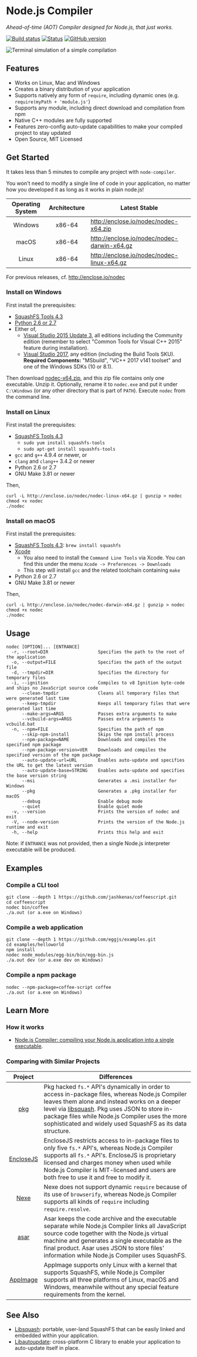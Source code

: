 # Node.js Compiler

*Ahead-of-time (AOT) Compiler designed for Node.js, that just works.*

[![Build status](https://ci.appveyor.com/api/projects/status/appwi7yrdntwuv3k/branch/master?svg=true)](https://ci.appveyor.com/project/pmq20/node-compiler/branch/master)
[![Status](https://travis-ci.org/pmq20/node-compiler.svg?branch=master)](https://travis-ci.org/pmq20/node-compiler)
[![GitHub version](https://badge.fury.io/gh/pmq20%2Fnode-compiler.svg)](https://badge.fury.io/gh/pmq20%2Fnode-compiler)

![Terminal simulation of a simple compilation](https://github.com/pmq20/node-compiler/raw/master/doc/nodec.gif)

## Features

- Works on Linux, Mac and Windows
- Creates a binary distribution of your application
- Supports natively any form of `require`, including dynamic ones (e.g. `require(myPath + 'module.js'`)
- Supports any module, including direct download and compilation from npm
- Native C++ modules are fully supported
- Features zero-config auto-update capabilities to make your compiled project to stay updated
- Open Source, MIT Licensed

## Get Started

It takes less than 5 minutes to compile any project with `node-compiler`.

You won't need to modify a single line of code in your application, no matter how you developed it as long as it works in plain node.js!

|    Operating System   | Architecture |           Latest&#160;Stable                 |
|:---------------------:|:------------:|----------------------------------------------|
|        Windows        |    x86-64    | http://enclose.io/nodec/nodec-x64.zip        |
|         macOS         |    x86-64    | http://enclose.io/nodec/nodec-darwin-x64.gz  |
|         Linux         |    x86-64    | http://enclose.io/nodec/nodec-linux-x64.gz   |

For previous releases, cf. http://enclose.io/nodec

### Install on Windows

First install the prerequisites:

* [SquashFS Tools 4.3](https://github.com/pmq20/squashfuse/files/691217/sqfs43-win32.zip)
* [Python 2.6 or 2.7](https://www.python.org/downloads/)
* Either of,
  - [Visual Studio 2015 Update 3](https://www.visualstudio.com/), all editions
  including the Community edition (remember to select
  "Common Tools for Visual C++ 2015" feature during installation).
  - [Visual Studio 2017](https://www.visualstudio.com/downloads/), any edition (including the Build Tools SKU).
  __Required Components:__ "MSbuild", "VC++ 2017 v141 toolset" and one of the Windows SDKs (10 or 8.1).

Then download [nodec-x64.zip](http://enclose.io/nodec/nodec-x64.zip), and this zip file contains only one executable. Unzip it. Optionally, rename it to `nodec.exe` and put it under `C:\Windows` (or any other directory that is part of `PATH`). Execute `nodec` from the command line.

### Install on Linux

First install the prerequisites:

* [SquashFS Tools 4.3](http://squashfs.sourceforge.net/)
  - `sudo yum install squashfs-tools`
  - `sudo apt-get install squashfs-tools`
* `gcc` and `g++` 4.9.4 or newer, or
* `clang` and `clang++` 3.4.2 or newer
* Python 2.6 or 2.7
* GNU Make 3.81 or newer

Then,

    curl -L http://enclose.io/nodec/nodec-linux-x64.gz | gunzip > nodec
    chmod +x nodec
    ./nodec
    
### Install on macOS

First install the prerequisites:

* [SquashFS Tools 4.3](http://squashfs.sourceforge.net/): `brew install squashfs`
* [Xcode](https://developer.apple.com/xcode/download/)
  * You also need to install the `Command Line Tools` via Xcode. You can find
    this under the menu `Xcode -> Preferences -> Downloads`
  * This step will install `gcc` and the related toolchain containing `make`
* Python 2.6 or 2.7
* GNU Make 3.81 or newer

Then,

    curl -L http://enclose.io/nodec/nodec-darwin-x64.gz | gunzip > nodec
    chmod +x nodec
    ./nodec

## Usage

    nodec [OPTION]... [ENTRANCE]
      -r, --root=DIR                   Specifies the path to the root of the application
      -o, --output=FILE                Specifies the path of the output file
      -d, --tmpdir=DIR                 Specifies the directory for temporary files
      -i, --ignition                   Compiles to v8 Ignition byte-code and ships no JavaScript source code
          --clean-tmpdir               Cleans all temporary files that were generated last time
          --keep-tmpdir                Keeps all temporary files that were generated last time
          --make-args=ARGS             Passes extra arguments to make
          --vcbuild-args=ARGS          Passes extra arguments to vcbuild.bat
      -n, --npm=FILE                   Specifies the path of npm
          --skip-npm-install           Skips the npm install process
          --npm-package=NAME           Downloads and compiles the specified npm package
          --npm-package-version=VER    Downloads and compiles the specified version of the npm package
          --auto-update-url=URL        Enables auto-update and specifies the URL to get the latest version
          --auto-update-base=STRING    Enables auto-update and specifies the base version string
          --msi                        Generates a .msi installer for Windows
          --pkg                        Generates a .pkg installer for macOS
          --debug                      Enable debug mode
          --quiet                      Enable quiet mode
      -v, --version                    Prints the version of nodec and exit
      -V, --node-version               Prints the version of the Node.js runtime and exit
      -h, --help                       Prints this help and exit

Note: if `ENTRANCE` was not provided, then a single Node.js interpreter executable will be produced.

## Examples

### Compile a CLI tool

    git clone --depth 1 https://github.com/jashkenas/coffeescript.git
    cd coffeescript
    nodec bin/coffee
    ./a.out (or a.exe on Windows)

### Compile a web application

    git clone --depth 1 https://github.com/eggjs/examples.git
    cd examples/helloworld
    npm install
    nodec node_modules/egg-bin/bin/egg-bin.js
    ./a.out dev (or a.exe dev on Windows)

### Compile a npm package

    nodec --npm-package=coffee-script coffee
    ./a.out (or a.exe on Windows)

## Learn More

### How it works

- [Node.js Compiler: compiling your Node.js application into a single executable](https://speakerdeck.com/pmq20/node-dot-js-compiler-compiling-your-node-dot-js-application-into-a-single-executable).

### Comparing with Similar Projects

|            Project                       | Differences                                                                                                                                                                                                                                                                                                                                             |
|:----------------------------------------:|---------------------------------------------------------------------------------------------------------------------------------------------------------------------------------------------------------------------------------------------------------------------------------------------------------------------------------------------------------|
| [pkg](https://github.com/zeit/pkg)       | Pkg hacked `fs.*` API's dynamically in order to access in-package files, whereas Node.js Compiler leaves them alone and instead works on a deeper level via [libsquash](https://github.com/pmq20/libsquash). Pkg uses JSON to store in-package files while Node.js Compiler uses the more sophisticated and widely used SquashFS as its data structure. |
| [EncloseJS](http://enclosejs.com/)       | EncloseJS restricts access to in-package files to only five `fs.*` API's, whereas Node.js Compiler supports all `fs.*` API's. EncloseJS is proprietary licensed and charges money when used while Node.js Compiler is MIT-licensed and users are both free to use it and free to modify it.                                                             |
| [Nexe](https://github.com/nexe/nexe)     | Nexe does not support dynamic `require` because of its use of `browserify`, whereas Node.js Compiler supports all kinds of `require` including `require.resolve`.                                                                                                                                                                                       |
| [asar](https://github.com/electron/asar) | Asar keeps the code archive and the executable separate while Node.js Compiler links all JavaScript source code together with the Node.js virtual machine and generates a single executable as the final product. Asar uses JSON to store files' information while Node.js Compiler uses SquashFS.                                                      |
| [AppImage](http://appimage.org/)         | AppImage supports only Linux with a kernel that supports SquashFS, while Node.js Compiler supports all three platforms of Linux, macOS and Windows, meanwhile without any special feature requirements from the kernel.                                                                                                                                 |

## See Also

- [Libsquash](https://github.com/pmq20/libsquash): portable, user-land SquashFS that can be easily linked and embedded within your application.
- [Libautoupdate](https://github.com/pmq20/libautoupdate): cross-platform C library to enable your application to auto-update itself in place.
